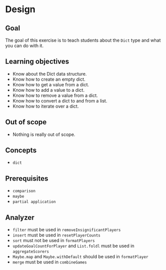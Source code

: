 # Design

## Goal

The goal of this exercise is to teach students about the `Dict` type and what you can do with it.

## Learning objectives

- Know about the Dict data structure.
- Know how to create an empty dict.
- Know how to get a value from a dict.
- Know how to add a value to a dict.
- Know how to remove a value from a dict.
- Know how to convert a dict to and from a list.
- Know how to iterate over a dict.

## Out of scope

- Nothing is really out of scope.

## Concepts

- `dict`

## Prerequisites

- `comparison`
- `maybe`
- `partial application`

## Analyzer

- `filter` must be used in `removeInsignificantPlayers`
- `insert` must be used in `resetPlayerCounts`
- `sort` must not be used in `formatPlayers`
- `updateGoalCountForPlayer` and `List.foldl` must be used in `aggregateScorers`
- `Maybe.map` and `Maybe.withDefault` should be used in `formatPlayer`
- `merge` must be used in `combineGames`
